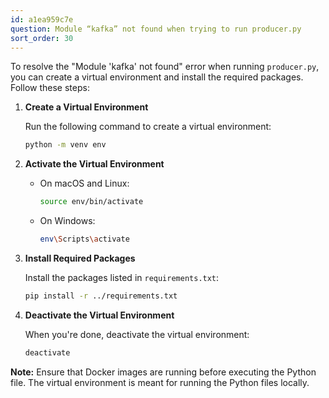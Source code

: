 ```yaml
---
id: a1ea959c7e
question: Module “kafka” not found when trying to run producer.py
sort_order: 30
---
```




To resolve the "Module 'kafka' not found" error when running `producer.py`, you can create a virtual environment and install the required packages. Follow these steps:

1. **Create a Virtual Environment**
   
   Run the following command to create a virtual environment:
   
   ```bash
   python -m venv env
   ```

2. **Activate the Virtual Environment**

   - On macOS and Linux:
     
     ```bash
     source env/bin/activate
     ```
   
   - On Windows:
     
     ```bash
     env\Scripts\activate
     ```

3. **Install Required Packages**
   
   Install the packages listed in `requirements.txt`:
   
   ```bash
   pip install -r ../requirements.txt
   ```

4. **Deactivate the Virtual Environment**
   
   When you're done, deactivate the virtual environment:
   
   ```bash
   deactivate
   ```

**Note:** Ensure that Docker images are running before executing the Python file. The virtual environment is meant for running the Python files locally.